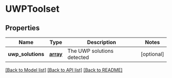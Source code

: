 # UWPToolset

## Properties
Name | Type | Description | Notes
------------ | ------------- | ------------- | -------------
**uwp_solutions** | [**array**](.md) | The UWP solutions detected | [optional] 

[[Back to Model list]](../README.md#documentation-for-models) [[Back to API list]](../README.md#documentation-for-api-endpoints) [[Back to README]](../README.md)

